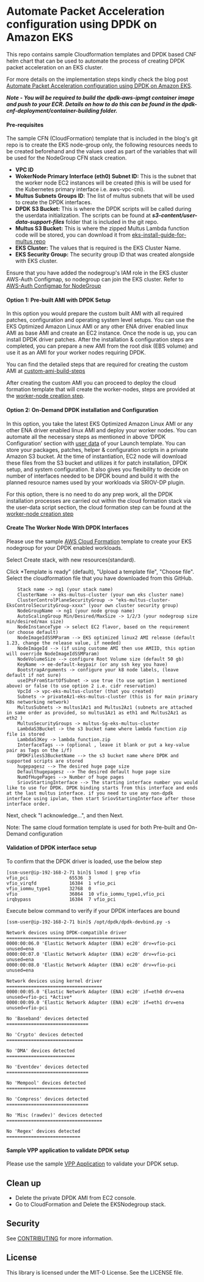# Automate Packet Acceleration configuration using DPDK on Amazon EKS

This repo contains sample Cloudformation templates and DPDK based CNF helm chart that can be used to automate the process of creating DPDK packet acceleration on an EKS cluster. 

For more details on the implementation steps kindly check the blog post [Automate Packet Acceleration configuration using DPDK on Amazon EKS](https://aws.amazon.com/blogs/industries/automate-packet-acceleration-configuration-using-dpdk-on-amazon-eks/).

***Note - You will be required to build the dpdk-aws-ipmgt container image and push to your ECR. Details on how to do this can be found in the dpdk-cnf-deployment/container-building folder.***

#### Pre-requisites

The sample CFN (CloudFormation) template that is included in the blog's git repo is to create the EKS node-group only, the following resources needs to be created beforehand and the values used as part of the variables that will be used for the NodeGroup CFN stack creation.

* **VPC ID**
* **WokerNode Primary Interface (eth0) Subnet ID:** This is the subnet that the worker node EC2 instances will be created (this is will be used for the Kubernetes primary interface i.e. aws-vpc-cni).
* **Multus Subnets Groups ID**: The list of multus subnets that will be used to create the DPDK interfaces.
* **DPDK S3 Bucket:** This is where the DPDK scripts will be called during the userdata initialization. The scripts can be found at ***s3-content/user-data-support-files*** folder that is included in the git repo.
* **Multus S3 Bucket:** This is where the zipped Multus Lambda function code will be stored, you can download it from [eks-install-guide-for-multus repo](https://github.com/aws-samples/eks-install-guide-for-multus/raw/main/cfn/templates/nodegroup/lambda_function.zip)
* **EKS Cluster:** The values that is required is the EKS Cluster Name.
* **EKS Security Group:** The security group ID that was created alongside with EKS cluster.

Ensure that you have added the nodegroup's IAM role in the EKS cluster AWS-Auth Configmap, so nodegroup can join the EKS cluster. Refer to [AWS-Auth Configmap for NodeGroup](https://aws.amazon.com/blogs/industries/automate-packet-acceleration-configuration-using-dpdk-on-amazon-eks/) 

#### Option 1: Pre-built AMI with DPDK Setup

In this option you would prepare the custom built AMI with all required patches, configuration and operating system level setups. You can use the EKS Optimized Amazon Linux AMI or any other ENA driver enabled linux AMI as base AMI and create an EC2 instance. Once the node is up, you can install DPDK driver patches. After the installation & configuration steps are completed, you can prepare a new AMI from the root disk (EBS volume) and use it as an AMI for your worker nodes requiring DPDK. 

You can find the detailed steps that are required for creating the custom AMI at [custom-ami-build-steps](./custom-ami-prep.md)

After creating the custom AMI you can proceed to deploy the cloud formation template that will create the worker-nodes, steps are provided at the [worker-node creation step](#create-the-worker-node-with-dpdk-interfaces). 

#### Option 2: On-Demand DPDK installation and Configuration

In this option, you take the latest EKS Optimized Amazon Linux AMI or any other ENA driver enabled linux AMI and deploy your worker nodes. You can automate all the necessary steps as mentioned in above ‘DPDK Configuration’ section with [user data](https://docs.aws.amazon.com/AWSEC2/latest/UserGuide/user-data.html) of your Launch template. 
You can store your packages, patches, helper & configuration scripts in a private Amazon S3 bucket. At the time of instantiation, EC2 node will download these files from the S3 bucket and utilizes it for patch installation, DPDK setup, and system configuration. It also gives you flexibility to decide on number of interfaces needed to be DPDK bound and build it with the planned resource names used by your workloads via SRIOV-DP plugin.

For this option, there is no need to do any prep work, all the DPDK installation processes are carried out within the cloud formation stack via the user-data script section, the cloud formation step can be found at the  [worker-node creation step](#create-the-worker-node-with-dpdk-interfaces)

#### Create The Worker Node With DPDK Interfaces

Please use the sample [AWS Cloud Formation](./CFN-Templates/eks-dpdk-nodegroup-v1.yaml) template to create your EKS nodegroup for your DPDK enabled workloads. 

Select Create stack, with new resources(standard).

Click *Template is ready" (default), "Upload a template file", "Choose file". Select the cloudformation file that you have downloaded from this GitHub.

```
    Stack name -> ng1 (your stack name)
    ClusterName -> eks-multus-cluster (your own eks cluster name)
    ClusterControlPlaneSecurityGroup -> "eks-multus-cluster-EksControlSecurityGroup-xxxx" (your own cluster security group)
    NodeGroupName -> ng1 (your node group name)
    AutoScalingGroup Min/Desired/MaxSize -> 1/2/3 (your nodegroup size min/desired/max size)
    NodeInstanceType -> select EC2 flavor, based on the requirement (or choose default)
    NodeImageIdSSMParam --> EKS optimized linux2 AMI release (default 1.23, change the release value, if needed)
    NodeImageId --> (if using custome AMI then use AMIID, this option will override NodeImageIdSSMParam)
    NodeVolumeSize --> configure Root Volume size (default 50 gb)
    KeyName -> ee-default-keypair (or any ssh key you have)
    BootstrapArguments -> configure your k8 node labels, (leave default if not sure)
    useIPsFromStartOfSubnet -> use true (to use option 1 mentioned above) or false (to use option 2 i.e. cidr reservation)
    VpcId -> vpc-eks-multus-cluster (that you created)
    Subnets -> privateAz1-eks-multus-cluster (this is for main primary K8s networking network)
    MultusSubnets -> multus1Az1 and Multus2Az1 (subnets are attached in same order as provided, so multus1Az1 as eth1 and Multus2Az1 as eth2 )
    MultusSecurityGroups -> multus-Sg-eks-multus-cluster
    LambdaS3Bucket -> the s3 bucket name where lambda function zip file is stored
    LambdaS3Key -> lambda_function.zip
    InterfaceTags --> (optional , leave it blank or put a key-value pair as Tags on the i/f)
    DPDKFilesS3BucketName --> the s3 bucket name where DPDK and supported scripts are stored
    hugepagesz --> The desired huge page size
    Defaulthugepagesz --> The desired default huge page size
    NumOfHugePages --> Number of huge pages 
    SriovStartingInterface --> The starting interface number you would like to use for DPDK. DPDK binding starts from this interface and ends at the last multus interface. if you need to use any non-dpdk interface using ipvlan, then start SriovStartingInterface after those interface order.   
```

Next, check "I acknowledge...", and then Next.

Note: The same cloud formation template is used for both Pre-built and On-Demand configuration

#### Validation of DPDK interface setup

To confirm that the DPDK driver is loaded, use the below step

```
[ssm-user@ip-192-168-2-71 bin]$ lsmod | grep vfio
vfio_pci               65536  3
vfio_virqfd            16384  1 vfio_pci
vfio_iommu_type1       32768  0
vfio                   36864  10 vfio_iommu_type1,vfio_pci
irqbypass              16384  7 vfio_pci
```

Execute below command to verify if your DPDK interfaces are bound

```
[ssm-user@ip-192-168-2-71 bin]$ /opt/dpdk/dpdk-devbind.py -s

Network devices using DPDK-compatible driver
============================================
0000:00:06.0 'Elastic Network Adapter (ENA) ec20' drv=vfio-pci unused=ena
0000:00:07.0 'Elastic Network Adapter (ENA) ec20' drv=vfio-pci unused=ena
0000:00:08.0 'Elastic Network Adapter (ENA) ec20' drv=vfio-pci unused=ena

Network devices using kernel driver
===================================
0000:00:05.0 'Elastic Network Adapter (ENA) ec20' if=eth0 drv=ena unused=vfio-pci *Active*
0000:00:09.0 'Elastic Network Adapter (ENA) ec20' if=eth1 drv=ena unused=vfio-pci

No 'Baseband' devices detected
==============================

No 'Crypto' devices detected
============================

No 'DMA' devices detected
=========================

No 'Eventdev' devices detected
==============================

No 'Mempool' devices detected
=============================

No 'Compress' devices detected
==============================

No 'Misc (rawdev)' devices detected
===================================

No 'Regex' devices detected
===========================
```
#### Sample VPP application to validate DPDK setup

Please use the sample [VPP Application](./dpdk-cnf-deployment/README.md) to validate your DPDK setup. 

## Clean up 
* Delete the private DPDK AMI from EC2 console. 
* Go to CloudFormation and Delete the EKSNodegroup stack.
  
## Security

See [CONTRIBUTING](https://github.com/aws-samples/dpdk-setup-eks/blob/main/CONTRIBUTING.md#security-issue-notifications) for more information.

## License

This library is licensed under the MIT-0 License. See the LICENSE file.
